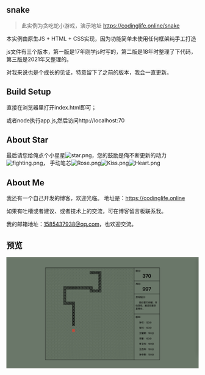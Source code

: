 ## snake
>此实例为贪吃蛇小游戏，演示地址 https://codinglife.online/snake

本实例由原生JS + HTML + CSS实现，因为功能简单未使用任何框架纯手工打造

js文件有三个版本，第一版是17年刚学js时写的，第二版是18年时整理了下代码， 第三版是2021年又整理的。

对我来说也是个成长的见证，特意留下了之前的版本，我会一直更新。

## Build Setup
直接在浏览器里打开index.html即可；

或者node执行app.js,然后访问http://localhost:70

## About Star
最后请您给俺点个小星星![star.png](https://res.wx.qq.com/mpres/htmledition/images/icon/emotion/21.gif)，您的鼓励是俺不断更新的动力![fighting.png](https://res.wx.qq.com/mpres/htmledition/images/icon/emotion/100.gif)，
手动笔芯![Rose.png](https://res.wx.qq.com/mpres/htmledition/images/icon/emotion/63.gif)![Kiss.png](https://res.wx.qq.com/mpres/htmledition/images/icon/emotion/65.gif)![Heart.png](https://res.wx.qq.com/mpres/htmledition/images/icon/emotion/66.gif)

## About Me
我还有一个自己开发的博客，欢迎光临。 地址是：https://codinglife.online

如果有吐槽或者建议、或者技术上的交流，可在博客留言板联系我。

我的邮箱地址：1585437938@qq.com，也欢迎交流。

## 预览
![index](https://github.com/SunQQQ/snake/blob/master/img/index.png)